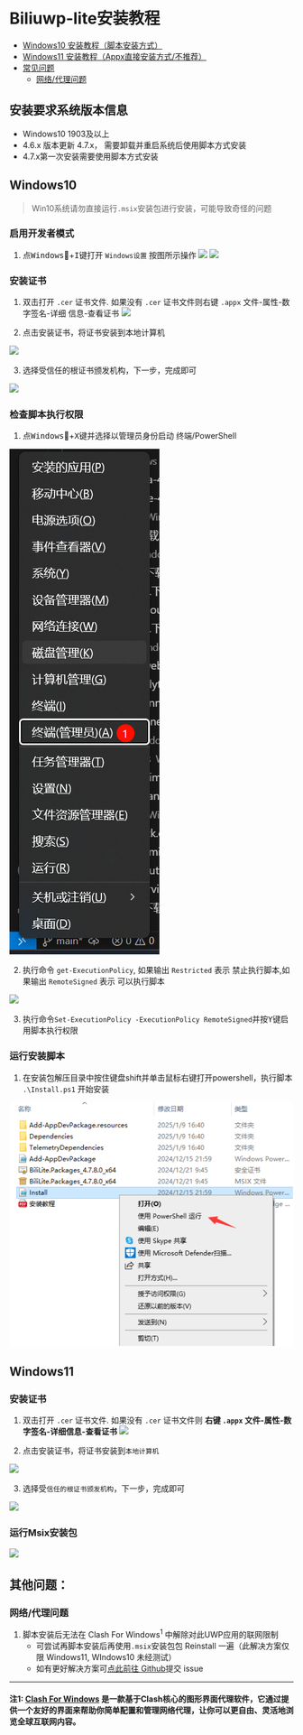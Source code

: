 <link rel="stylesheet" href="https://support.microsoft.com/css/glyphs/glyphs.css?v=N9jMfMIoO_s7OATN0j5LYqmO9MCqHDjfpaUV2RuaEy8"/> <!-- <p>先别删这行，在测试显示windowslogo</p> -->
<link rel="stylesheet" href="https://support.microsoft.com/css/fonts/site-fonts.css?v=4M_1wOASateOs9zdphCtIqMvtKo366Gf6pkOjDqzkYo">

# Biliuwp-lite安装教程
- [Windows10 安装教程（脚本安装方式）](install-readme.md#Windows10)
- [Windows11 安装教程（Appx直接安装方式/不推荐）](install-readme.md#Windows11)
- [常见问题](install-readme.md#其他问题)
  - [网络/代理问题](install-readme.md#网络代理问题)
## 安装要求系统版本信息

- Windows10 1903及以上
- 4.6.x 版本更新 4.7.x， 需要卸载并重启系统后使用脚本方式安装
- 4.7.x第一次安装需要使用脚本方式安装

## Windows10

> Win10系统请勿直接运行`.msix`安装包进行安装，可能导致奇怪的问题

### 启用开发者模式

1. 点<kbd>Windows</kbd><span class="icon-fluent icon-windowslogo" aria-hidden="true"></span>+<kbd>I</kbd>键打开 `Windows设置` 按图所示操作
![](./_img/win10-developer-mode-01.drawio.png)
![](./_img/win10-developer-mode-02.drawio.png)

### 安装证书

1. 双击打开 `.cer` 证书文件. 如果没有 `.cer` 证书文件则右键 `.appx` 文件-属性-数字签名-详细
信息-查看证书
![](./_img/install-cert-01.drawio.png)

2. 点击安装证书，将证书安装到本地计算机

![](./_img/install-cert-02.drawio.png)

3. 选择受信任的根证书颁发机构，下一步，完成即可

![](./_img/install-cert-03.drawio.png)

### 检查脚本执行权限

1. 点<kbd>Windows</kbd>+<kbd>X</kbd>键并选择以管理员身份启动 终端/PowerShell

![](./_img/check-ps1-permission-01.drawio.png)

2. 执行命令 `get-ExecutionPolicy`, 如果输出 `Restricted` 表示 禁止执行脚本,如果输出 `RemoteSigned` 表示 可以执行脚本

![](./_img/check-ps1-permission-02.drawio.png)

3. 执行命令`Set-ExecutionPolicy -ExecutionPolicy RemoteSigned`并按<kbd>Y</kbd>键启用脚本执行权限

### 运行安装脚本

1. 在安装包解压目录中按住键盘shift并单击鼠标右键打开powershell，执行脚本 `.\Install.ps1` 开始安装

![](./_img/run-ps1-script.drawio.png)


## Windows11
### 安装证书

1. 双击打开 `.cer` 证书文件. 如果没有 `.cer` 证书文件则 **右键 `.appx` 文件-属性-数字签名-详细信息-查看证书**
![](./_img/install-cert-01.drawio.png)

2. 点击安装证书，将证书安装到`本地计算机`

![](./_img/install-cert-02.drawio.png)

3. 选择受`信任的根证书颁发机构`，下一步，完成即可

![](./_img/install-cert-03.drawio.png)

### 运行Msix安装包

![](./_img/install-msix.drawio.png)

## 其他问题：
### 网络/代理问题
1. 脚本安装后无法在 Clash For Windows<sup>1</sup> 中解除对此UWP应用的联网限制
   - 可尝试再脚本安装后再使用`.msix`安装包包 Reinstall 一遍（此解决方案仅限 Windows11, WIndows10 未经测试）
   - 如有更好解决方案可[点此前往 Github](https://github.com/ywmoyue/biliuwp-lite/issues/new/choose)提交 issue
  
---
  #### 注1: [Clash For Windows](https://github.com/Z-Siqi/Clash-for-Windows_Chinese) 是一款基于Clash核心的图形界面代理软件，它通过提供一个友好的界面来帮助你简单配置和管理网络代理，让你可以更自由、灵活地浏览全球互联网内容。


